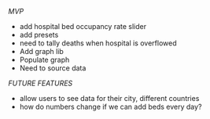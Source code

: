 *MVP*

 * add hospital bed occupancy rate slider
 * add presets
 * need to tally deaths when hospital is overflowed
 * Add graph lib
 * Populate graph
 * Need to source data

*FUTURE FEATURES*

 * allow users to see data for their city, different countries
 * how do numbers change if we can add beds every day?
